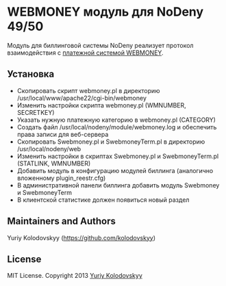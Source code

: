 # WEBMONEY модуль для NoDeny 49/50

Модуль для биллинговой системы NoDeny реализует протокол взаимодействия с [платежной системой WEBMONEY](http://www.webmoney.ru).

## Установка

- Скопировать скрипт webmoney.pl в директорию /usr/local/www/apache22/cgi-bin/webmoney
- Изменить настройки скрипта webmoney.pl (WMNUMBER, SECRETKEY)
- Указать нужную платежную категорию в webmoney.pl (CATEGORY)
- Создать файл /usr/local/nodeny/module/webmoney.log и обеспечить права записи для веб-сервера
- Скопировать Swebmoney.pl и SwebmoneyTerm.pl в директорию /usr/local/nodeny/web
- Изменить настройки в скриптах Swebmoney.pl и SwebmoneyTerm.pl (STATLINK, WMNUMBER)
- Добавить модуль в конфигурацию модулей биллинга (аналогично вложенному plugin_reestr.cfg)
- В административной панели биллинга добавить модуль Swebmoney и SwebmoneyTerm
- В клиентской статистике должен появиться новый раздел

## Maintainers and Authors

Yuriy Kolodovskyy (https://github.com/kolodovskyy)

## License

MIT License. Copyright 2013 [Yuriy Kolodovskyy](http://twitter.com/kolodovskyy)
